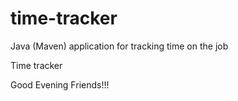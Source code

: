 # time-tracker
Java (Maven) application for tracking time on the job

Time tracker

Good Evening Friends!!!
